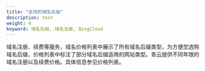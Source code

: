 ```yaml
---
title: "支持的域名后缀"
description: test
weight: 4
keyword: 域名后缀, 域名注册, QingCloud
---
```




域名注册、续费等服务，域名价格列表中展示了所有域名后缀类型，为方便您选购域名后缀，价格列表中标注了部分域名后缀适用的网站类型。青云提供不同年限的域名注册以及续费价格。具体信息参见价格列表。

